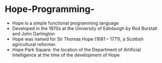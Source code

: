 # Hope-Programming-
- Hope is a simple functional programming language
- Developed in the 1970s at the University of Edinburgh by Rod Burstall and John Darlington 
- Hope was named for Sir Thomas Hope (1681 – 1771), a Scottish agricultural reformer. 
- Hope Park Square:  the location of the Department of Artificial Intelligence at the time
   of the development of Hope
